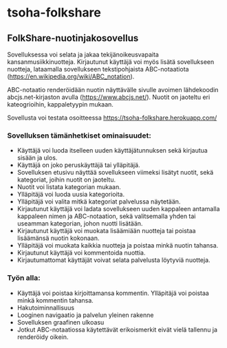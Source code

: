 # tsoha-folkshare

## FolkShare-nuotinjakosovellus

Sovelluksessa voi selata ja jakaa tekijänoikeusvapaita kansanmusiikkinuotteja. Kirjautunut käyttäjä voi myös lisätä sovellukseen nuotteja, lataamalla sovellukseen tekstipohjaista ABC-notaatiota (https://en.wikipedia.org/wiki/ABC_notation).

ABC-notaatio renderöidään nuotin näyttävälle sivulle avoimen lähdekoodin abcjs.net-kirjaston avulla (https://www.abcjs.net/).
Nuotit on jaoteltu eri kateogrioihin, kappaletyypin mukaan. 

Sovellusta voi testata osoitteessa <a href="https://tsoha-folkshare.herokuapp.com/">https://tsoha-folkshare.herokuapp.com/</a>

### Sovelluksen tämänhetkiset ominaisuudet:

- Käyttäjä voi luoda itselleen uuden käyttäjätunnuksen sekä kirjautua sisään ja ulos.
- Käyttäjä on joko peruskäyttäjä tai ylläpitäjä.
- Sovelluksen etusivu näyttää sovellukseen viimeksi lisätyt nuotit, sekä kategoriat, joihin nuotit on jaoteltu.
- Nuotit voi listata kategorian mukaan.
- Ylläpitäjä voi luoda uusia kategorioita.
- Ylläpitäjä voi valita mitkä kategoriat palvelussa näytetään.
- Kirjautunut käyttäjä voi ladata sovellukseen uuden kappaleen antamalla kappaleen nimen ja ABC-notaation, sekä valitsemalla yhden tai useamman kategorian, johon nuotti lisätään.
- Kirjautunut käyttäjä voi muokata lisäämiään nuotteja tai poistaa lisäämänsä nuotin kokonaan.
- Ylläpitäjä voi muokata kaikkia nuotteja ja poistaa minkä nuotin tahansa.
- Kirjautunut käyttäjä voi kommentoida nuottia.
- Kirjautumattomat käyttäjät voivat selata palvelusta löytyviä nuotteja. 

### Työn alla:

- Käyttäjä voi poistaa kirjoittamansa kommentin. Ylläpitäjä voi poistaa minkä kommentin tahansa.
- Hakutoiminnallisuus
- Looginen navigaatio ja palvelun yleinen rakenne 
- Sovelluksen graafinen ulkoasu
- Jotkut ABC-notaatiossa käytettävät erikoismerkit eivät vielä tallennu ja renderöidy oikein. 
